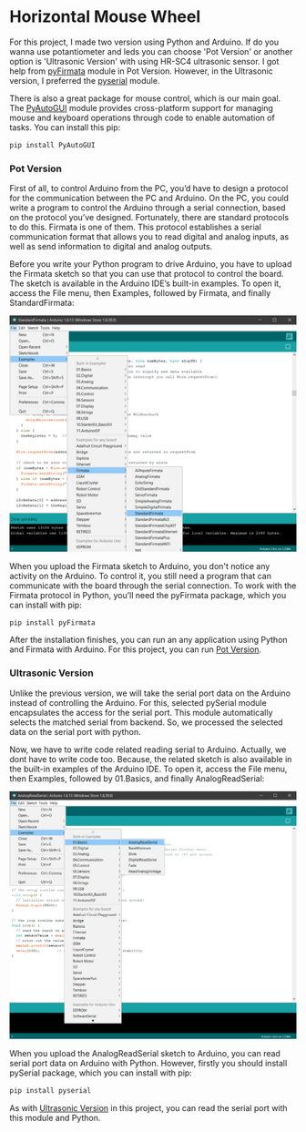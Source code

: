 # Horizontal Mouse Wheel

For this project, I made two version using Python and Arduino. If do you wanna use potantiometer and leds you can choose 'Pot Version' or another option is 'Ultrasonic Version' with using HR-SC4 ultrasonic sensor. I got help from [pyFirmata](https://pypi.org/project/pyFirmata/) module in Pot Version. However, in the Ultrasonic version, I preferred the [pyserial](https://pypi.org/project/pyserial/) module.

There is also a great package for mouse control, which is our main goal. The [PyAutoGUI](https://pypi.org/project/PyAutoGUI/) module provides cross-platform support for managing mouse and keyboard operations through code to enable automation of tasks. You can install this pip:

```python
pip install PyAutoGUI
```

### Pot Version

First of all, to control Arduino from the PC, you’d have to design a protocol for the communication between the PC and Arduino. On the PC, you could write a program to control the Arduino through a serial connection, based on the protocol you’ve designed. Fortunately, there are standard protocols to do this. Firmata is one of them. This protocol establishes a serial communication format that allows you to read digital and analog inputs, as well as send information to digital and analog outputs.

Before you write your Python program to drive Arduino, you have to upload the Firmata sketch so that you can use that protocol to control the board. The sketch is available in the Arduino IDE’s built-in examples. To open it, access the File menu, then Examples, followed by Firmata, and finally StandardFirmata:

![alt text](https://github.com/oreitor/HorizontalMouseWheel/blob/master/StandartFirmata.png)

When you upload the Firmata sketch to Arduino, you don't notice any activity on the Arduino. To control it, you still need a program that can communicate with the board through the serial connection. To work with the Firmata protocol in Python, you’ll need the pyFirmata package, which you can install with pip:

```python
pip install pyFirmata
```
After the installation finishes, you can run an any application using Python and Firmata with Arduino. For this project, you can run [Pot Version](https://github.com/oreitor/HorizontalMouseWheel/blob/master/PotVersion.py).

### Ultrasonic Version

Unlike the previous version, we will take the serial port data on the Arduino instead of controlling the Arduino. For this, selected pySerial module encapsulates the access for the serial port. This module automatically selects the matched serial from backend. So, we processed the selected data on the serial port with python.

Now, we have to write code related reading serial to Arduino. Actually, we dont have to write code too. Because, the related sketch is also available in the built-in examples of the Arduino IDE. To open it, access the File menu, then Examples, followed by 01.Basics, and finally AnalogReadSerial:

![alt text](https://github.com/oreitor/HorizontalMouseWheel/blob/master/AnalogReadSerial.png)

When you upload the AnalogReadSerial sketch to Arduino, you can read serial port data on Arduino with Python. However, firstly you should install pySerial package, which you can install with pip:

```python
pip install pyserial
```

As with [Ultrasonic Version](https://github.com/oreitor/HorizontalMouseWheel/blob/master/UltrasonicVersion.py) in this project, you can read the serial port with this module and Python. 
